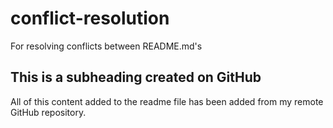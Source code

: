 # conflict-resolution
For resolving conflicts between README.md's

  ## This is a subheading created on GitHub
All of this content added to the readme file has been added from my remote GitHub repository.
